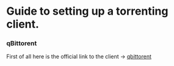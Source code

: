 # Guide to setting up a torrenting client.
### qBittorent
First of all here is the official link to the client -> [qbittorent](https://www.qbittorrent.org/)
